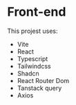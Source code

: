 # Front-end

This projest uses:
- Vite
- React
- Typescript
- Tailwindcss
- Shadcn
- React Router Dom
- Tanstack query
- Axios
